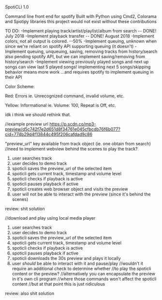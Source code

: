 SpotiCLI 1.0

Command line front end for spotify 
Built with Python using Cmd2, Colorama and Spotipy libraries
this project would not exist without these contributions

TO DO:
-Implement playing track/artist/playlist/album from search -- DONE! July 2018
-Implement playback transfer -- DONE! August 2018
-Implement colors, not all output is colored. --50%
-Implement queuing, unknown when since we're reliant on spotify API supporting queuing (it doesn't)
-Implement queuing, unqueuing, saving, removing tracks from history/search
	also pending spotify API, but we can implement saving/removing from history/search
-Implement viewing previously played songs and next up songs 
	can view last 5 played songs!
	implementing next 5 songs/skipping behavior means more work
	...and requires spotify to implement queuing in their API

Color Scheme:

Red: Errors
ie. Unrecognized command, invalid volume, etc.

Yellow: Informational
ie. Volume: 100, Repeat is Off, etc.

idk i think we should rethink that.


//example preview url
https://p.scdn.co/mp3-preview/d5c742f7e2d651d8f34761e045cfbcdb76f6b077?cid=774b29d4f13844c495f206cafdad9c86

"preview_url" key available from track object (ie. one obtain from search)
//need to implement webview behind the scenes to play the track?
1. user searches track
2. user decides to demo track
3. spoticli saves the preview_url of the selected item
4. spoticli gets current track, timestamp and volume level
5. spoticli checks if playback is active
6. spoticli pauses playback if active
7. spoticli creates web browser object and visits the preview 
8. user will not be able to interact with the preview (since it's behind the scenes)

review: shit solution

//download and play using local media player
1. user searches track
2. user decides to demo track
3. spoticli saves the preview_url of the selected item
4. spoticli gets current track, timestamp and volume level
5. spoticli checks if playback is active
6. spoticli pauses playback if active
7. spoticli downloads the 30s preview and plays it locally
8. user <i>should</i> be able to interact with it and pause/play 
//wouldn't it require an additional check to determine whether 
//to play the spoticli content or the preview? 
//alternatively you can encapsulate the preview in it's own cli program
//where those commands won't affect the spoticli content
//but at that point this is just ridiculous

review: also shit solution